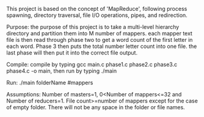 This project is based on the concept of 'MapReduce', following process spawning, directory traversal, file I/O operations, pipes, and redirection.

Purpose:
  the purpose of this project is to take a multi-level hierarchy directory and partition
  them into M number of mappers. each mapper text file is then read through phase
  two to get a word count of the first letter in each word. Phase 3 then puts the
  total number letter count into one file. the last phase will then put it into
  the correct file output.

Compile:
  compile by typing gcc main.c phase1.c phase2.c phase3.c phase4.c -o main, then run by typing ./main 
  
Run:
  ./main folderName #mappers
  
Assumptions:
Number of masters=1, 0<Number of mappers<=32 and Number of reducers=1.
File count>=number of mappers except for the case of empty folder.
There will not be any space in the folder or file names.
